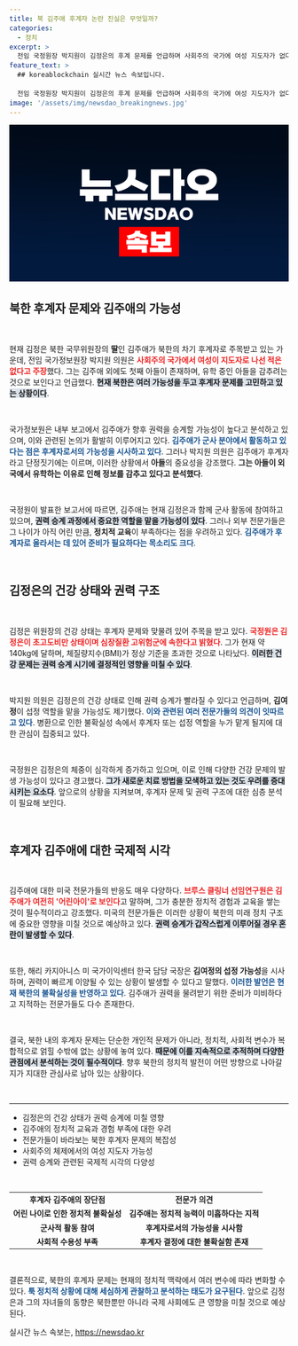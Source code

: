 ```yaml
---
title: 북 김주애 후계자 논란 진실은 무엇일까?
categories:
  - 정치
excerpt: >
  전임 국정원장 박지원이 김정은의 후계 문제를 언급하며 사회주의 국가에 여성 지도자가 없다고 주장했다. 김정은의 아들 존재를 강조한 그는, 권력 승계 시 김여정의 섭정 가능성도 시사하며 흥미로운 전개를 예고했다.
feature_text: >
  ## koreablockchain 실시간 뉴스 속보입니다.

  전임 국정원장 박지원이 김정은의 후계 문제를 언급하며 사회주의 국가에 여성 지도자가 없다고 주장했다. 김정은의 아들 존재를 강조한 그는, 권력 승계 시 김여정의 섭정 가능성도 시사하며 흥미로운 전개를 예고했다.
image: '/assets/img/newsdao_breakingnews.jpg'
---
```


<p><img src="/assets/img/newsdao_breakingnews.jpg" alt="koreablockchain 속보" /></p>

<h2 data-ke-size="size26">북한 후계자 문제와 김주애의 가능성</h2>

<p data-ke-size="size16">&nbsp;</p>

<p>현재 김정은 북한 국무위원장의 <b>딸</b>인 김주애가 북한의 차기 후계자로 주목받고 있는 가운데, 전임 국가정보원장 박지원 의원은 <b><span style="color: #ee2323;">사회주의 국가에서 여성이 지도자로 나선 적은 없다고 주장</span></b>했다. 그는 김주애 외에도 첫째 아들이 존재하며, 유학 중인 아들을 감추려는 것으로 보인다고 언급했다. <b><span style="background-color: #21538527;">현재 북한은 여러 가능성을 두고 후계자 문제를 고민하고 있는 상황이다</span></b>.</p></p>

<p data-ke-size="size16">&nbsp;</p>

<p>국가정보원은 내부 보고에서 김주애가 향후 권력을 승계할 가능성이 높다고 분석하고 있으며, 이와 관련된 논의가 활발히 이루어지고 있다. <b><span style="color: #1a5490;">김주애가 군사 분야에서 활동하고 있다는 점은 후계자로서의 가능성을 시사하고 있다</span></b>. 그러나 박지원 의원은 김주애가 후계자라고 단정짓기에는 이르며, 이러한 상황에서 <b>아들</b>의 중요성을 강조했다. <b><span style="ee2323;">그는 아들이 외국에서 유학하는 이유로 인해 정보를 감추고 있다고 분석했다</span></b>.</p>

<p data-ke-size="size16">&nbsp;</p>

<p>국정원이 발표한 보고서에 따르면, 김주애는 현재 김정은과 함께 군사 활동에 참여하고 있으며, <b><span style="background-color: #21538527;">권력 승계 과정에서 중요한 역할을 맡을 가능성이 있다</span></b>. 그러나 외부 전문가들은 그 나이가 아직 어린 만큼, <b>정치적 교육</b>이 부족하다는 점을 우려하고 있다. <b><span style="color: #1a5490;">김주애가 후계자로 올라서는 데 있어 준비가 필요하다는 목소리도 크다</span></b>.</p>

<p data-ke-size="size16">&nbsp;</p>

<h2 data-ke-size="size26">김정은의 건강 상태와 권력 구조</h2>

<p data-ke-size="size16">&nbsp;</p>

<p>김정은 위원장의 건강 상태는 후계자 문제와 맞물려 있어 주목을 받고 있다. <b><span style="color: #ee2323;">국정원은 김정은이 초고도비만 상태이며 심장질환 고위험군에 속한다고 밝혔다</span></b>. 그가 현재 약 140kg에 달하며, 체질량지수(BMI)가 정상 기준을 초과한 것으로 나타났다. <b><span style="background-color: #21538527;">이러한 건강 문제는 권력 승계 시기에 결정적인 영향을 미칠 수 있다</span></b>.</p>

<p data-ke-size="size16">&nbsp;</p>

<p>박지원 의원은 김정은의 건강 상태로 인해 권력 승계가 빨라질 수 있다고 언급하며, <b>김여정</b>이 섭정 역할을 맡을 가능성도 제기했다. <b><span style="color: #1a5490;">이와 관련된 여러 전문가들의 의견이 잇따르고 있다</span></b>. 병환으로 인한 불확실성 속에서 후계자 또는 섭정 역할을 누가 맡게 될지에 대한 관심이 집중되고 있다.</p>

<p data-ke-size="size16">&nbsp;</p>

<p>국정원은 김정은의 체중이 심각하게 증가하고 있으며, 이로 인해 다양한 건강 문제의 발생 가능성이 있다고 경고했다. <b><span style="background-color: #21538527;">그가 새로운 치료 방법을 모색하고 있는 것도 우려를 증대시키는 요소다</span></b>. 앞으로의 상황을 지켜보며, 후계자 문제 및 권력 구조에 대한 심층 분석이 필요해 보인다.</p>

<p data-ke-size="size16">&nbsp;</p>

<h2 data-ke-size="size26">후계자 김주애에 대한 국제적 시각</h2>

<p data-ke-size="size16">&nbsp;</p>

<p>김주애에 대한 미국 전문가들의 반응도 매우 다양하다. <b><span style="color: #ee2323;">브루스 클링너 선임연구원은 김주애가 여전히 '어린아이'로 보인다</span></b>고 말하며, 그가 충분한 정치적 경험과 교육을 쌓는 것이 필수적이라고 강조했다. 미국의 전문가들은 이러한 상황이 북한의 미래 정치 구조에 중요한 영향을 미칠 것으로 예상하고 있다. <b><span style="background-color: #21538527;">권력 승계가 갑작스럽게 이루어질 경우 혼란이 발생할 수 있다</span></b>.</p>

<p data-ke-size="size16">&nbsp;</p>

<p>또한, 해리 카지아니스 미 국가이익센터 한국 담당 국장은 <b>김여정의 섭정 가능성</b>을 시사하며, 권력이 빠르게 이양될 수 있는 상황이 발생할 수 있다고 말했다. <b><span style="color: #1a5490;">이러한 발언은 현재 북한의 불확실성을 반영하고 있다</span></b>. 김주애가 권력을 물려받기 위한 준비가 미비하다고 지적하는 전문가들도 다수 존재한다.</p>

<p data-ke-size="size16">&nbsp;</p>

<p>결국, 북한 내의 후계자 문제는 단순한 개인적 문제가 아니라, 정치적, 사회적 변수가 복합적으로 얽힐 수밖에 없는 상황에 놓여 있다. <b><span style="background-color: #21538527;">때문에 이를 지속적으로 추적하며 다양한 관점에서 분석하는 것이 필수적이다</span></b>. 향후 북한의 정치적 발전이 어떤 방향으로 나아갈지가 지대한 관심사로 남아 있는 상황이다.</p>

<p data-ke-size="size16">&nbsp;</p>

<hr>

<ul>
    <li>김정은의 건강 상태가 권력 승계에 미칠 영향</li>
    <li>김주애의 정치적 교육과 경험 부족에 대한 우려</li>
    <li>전문가들이 바라보는 북한 후계자 문제의 복잡성</li>
    <li>사회주의 체제에서의 여성 지도자 가능성</li>
    <li>권력 승계와 관련된 국제적 시각의 다양성</li>
</ul>

<p data-ke-size="size16">&nbsp;</p>

<table style="width: 100%;">
    <tr>
        <td style="text-align: center; height: 17px;"><b>후계자 김주애의 장단점</b></td>
        <td style="text-align: center; height: 17px;"><b>전문가 의견</b></td>
    </tr>
    <tr>
        <td style="text-align: center; height: 17px;"><b>어린 나이로 인한 정치적 불확실성</b></td>
        <td style="text-align: center; height: 17px;"><b>김주애는 정치적 능력이 미흡하다는 지적</b></td>
    </tr>
    <tr>
        <td style="text-align: center; height: 17px;"><b>군사적 활동 참여</b></td>
        <td style="text-align: center; height: 17px;"><b>후계자로서의 가능성을 시사함</b></td>
    </tr>
    <tr>
        <td style="text-align: center; height: 17px;"><b>사회적 수용성 부족</b></td>
        <td style="text-align: center; height: 17px;"><b>후계자 결정에 대한 불확실함 존재</b></td>
    </tr>
</table>

<p data-ke-size="size16">&nbsp;</p>

<p>결론적으로, 북한의 후계자 문제는 현재의 정치적 맥락에서 여러 변수에 따라 변화할 수 있다. <b><span style="color: #1a5490;">툭 정치적 상황에 대해 세심하게 관찰하고 분석하는 태도가 요구된다</span></b>. 앞으로 김정은과 그의 자녀들의 동향은 북한뿐만 아니라 국제 사회에도 큰 영향을 미칠 것으로 예상된다.</p>
실시간 뉴스 속보는, <a href="https://newsdao.kr" rel="dofollow">https://newsdao.kr</a>


